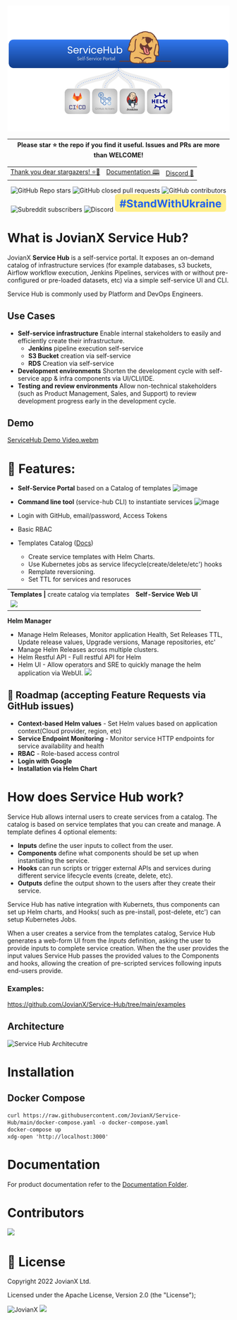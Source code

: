 <div align=center>
         
![Service Hub](https://raw.githubusercontent.com/JovianX/Service-Hub/main/documentation/service-hub-banner.png)

| **Please star ⭐ the repo if you find it useful. Issues and PRs are more than WELCOME!** |
| --- |
         
<table><tbody><tr><td><a href="https://github.com/JovianX/service-hub/stargazers"> Thank you dear stargazers! ⭐🤩 </a></td><td> <a href="https://github.com/JovianX/Service-Hub//blob/main/documentation/">Documentation 🕮 </a></td><td><a href="https://discord.gg/CmFvFJDXZv"> Discord 💬 </a></td></tr></tbody></table>

![GitHub Repo stars](https://img.shields.io/github/stars/JovianX/Service-Hub)
![GitHub closed pull requests](https://img.shields.io/github/issues-pr-closed/JovianX/Service-Hub)
![GitHub contributors](https://img.shields.io/github/contributors/JovianX/Service-Hub)
![Subreddit subscribers](https://img.shields.io/reddit/subreddit-subscribers/platform_engineering)
![Discord](https://img.shields.io/discord/1014893148599754894)
[![StandWithUkraine](https://raw.githubusercontent.com/vshymanskyy/StandWithUkraine/main/badges/StandWithUkraine.svg)](https://github.com/vshymanskyy/StandWithUkraine/blob/main/docs/README.md)
</div>

# What is JovianX Service Hub?
JovianX **Service Hub** is a self-service portal. It exposes an on-demand catalog of infrastructure services (for example databases, s3 buckets, Airflow workflow execution, Jenkins Pipelines, services with or without pre-configured or pre-loaded datasets, etc) via a simple self-service UI and CLI. 

Service Hub is commonly used by Platform and DevOps Engineers.


## Use Cases
- **Self-service infrastructure** Enable internal stakeholders to easily and efficiently create their infrastructure.
  - **Jenkins** pipeline execution self-service
  - **S3 Bucket** creation via self-service
  - **RDS** Creation via self-service 
- **Development environments**  Shorten the development cycle with self-service app & infra components via UI/CLI/IDE.
- **Testing and review environments** Allow non-technical stakeholders (such as Product Management, Sales, and Support) to review development progress early in the development cycle.

## Demo 
[ServiceHub Demo Video.webm](https://github.com/JovianX/Service-Hub/assets/2787296/7061046e-f5fa-4bb9-a062-5c716aa7b1c7)




# 🦄 Features:

- **Self-Service Portal** based on a Catalog of templates
  ![image](https://github.com/JovianX/Service-Hub/assets/2787296/ceb42680-4270-4eb5-b009-b5ba8e802880)

- **Command line tool** (service-hub CLI) to instantiate services
![image](https://user-images.githubusercontent.com/2787296/216807787-1c22810d-7a97-4feb-b632-b42aefb964c9.png)

- Login with GitHub, email/password, Access Tokens
- Basic RBAC
- Templates Catalog ([Docs](documentation/templates.md))
  - Create service templates with Helm Charts.
  - Use Kubernetes jobs as service lifecycle(create/delete/etc') hooks
  - Remplate reversioning.
  - Set TTL for services and resoruces
 
<table><tbody>
<tr align=center>
<td><b>Templates |</b> create catalog via templates </td><td><b>Self-Service Web UI</b></td>
</tr>
<tr><td colspan=2>
<img src="https://user-images.githubusercontent.com/2787296/198906162-5aaa83df-7a7b-4ec5-b1e0-3a6f455a010e.png">
</td></tr>
</tbody></table>

**Helm Manager**
- Manage Helm Releases, Monitor application Health, Set Releases TTL, Update release values, Upgrade versions, Manage repositories, etc'
- Manage Helm Releases across multiple clusters.
- Helm Restful API - Full restful API for Helm
- Helm UI - Allow operators and SRE to quickly manage the helm application via WebUI.
![](https://user-images.githubusercontent.com/2787296/194758301-d50ad7a3-ea8d-4b56-91bf-01bf732c4fce.png)

## 🚀 Roadmap (accepting Feature Requests via GitHub issues)
- **Context-based Helm values** - Set Helm values based on application context(Cloud provider, region, etc)
- **Service Endpoint Monitoring** - Monitor service HTTP endpoints for service availability and health
- **RBAC** - Role-based access control
- **Login with Google**
- **Installation via Helm Chart**

# How does Service Hub work?
Service Hub allows internal users to create services from a catalog. The catalog is based on service templates that you can create and manage. 
A template defines 4 optional elements: 
- **Inputs**  define the user inputs to collect from the user.
- **Components** define what components should be set up when instantiating the service.
- **Hooks** can run scripts or trigger external APIs and services during different service lifecycle events (create, delete, etc).
- **Outputs** define the output shown to the users after they create their service.

Service Hub has native integration with Kubernets, thus components can set up Helm charts, and Hooks( such as pre-install, post-delete, etc') can setup Kubernetes Jobs.

When a user creates a service from the templates catalog, Service Hub generates a web-form UI from the *Inputs* definition, asking the user to provide inputs to complete service creation. When the the user provides the input values Service Hub passes the provided values to the Components and hooks, allowing the creation of pre-scripted services following inputs end-users provide. 

### Examples:
https://github.com/JovianX/Service-Hub/tree/main/examples


## Architecture
![Service Hub Architecutre](https://github.com/JovianX/Service-Hub/assets/2787296/acc120b3-5000-4823-9624-29fedb6e64fc)



# Installation
## Docker Compose
```
curl https://raw.githubusercontent.com/JovianX/Service-Hub/main/docker-compose.yaml -o docker-compose.yaml
docker-compose up
xdg-open 'http://localhost:3000'
```

# Documentation
For product documentation refer to the [Documentation Folder](documentation/README.md).

# Contributors
<a href = "https://github.com/JovianX/Service-Hub/graphs/contributors">
  <img src = "https://contrib.rocks/image?repo=JovianX/Service-Hub"/>
</a>

# 📜 License

Copyright 2022 JovianX Ltd.

Licensed under the Apache License, Version 2.0 (the "License");

![JovianX](https://jovianx.com/wp-content/uploads/2021/05/Logo2-2.png)
<img referrerpolicy="no-referrer-when-downgrade" src="https://static.scarf.sh/a.png?x-pxid=44b1bb3d-1d33-4c7a-bf39-18379b658acc" />
